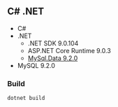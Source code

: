 ## C# .NET
- C#
- .NET
    - .NET SDK 9.0.104
    - ASP.NET Core Runtime 9.0.3
    - [MySql.Data 9.2.0](https://www.nuget.org/packages/mysql.data/)
- MySQL 9.2.0

### Build
`dotnet build`